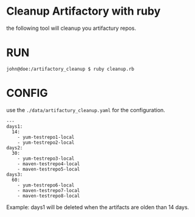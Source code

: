 
# Cleanup Artifactory with ruby
the following tool will cleanup you artifactury repos.

# RUN
    john@doe:/artifactory_cleanup $ ruby cleanup.rb

# CONFIG
use the `./data/artifactury_cleanup.yaml` for the configuration.

    ---
    days1:
      14:
        - yum-testrepo1-local
        - yum-testrepo2-local
    days2:
      30:
        - yum-testrepo3-local
        - maven-testrepo4-local
        - maven-testrepo5-local
    days3:
      60:
        - yum-testrepo6-local
        - maven-testrepo7-local
        - maven-testrepo8-local

Example: days1 will be deleted when the artifacts are olden than 14 days.        
